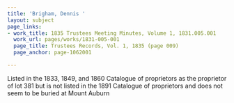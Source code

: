 ```yaml
---
title: 'Brigham, Dennis '
layout: subject
page_links:
- work_title: 1835 Trustees Meeting Minutes, Volume 1, 1831.005.001
  work_url: pages/works/1831-005-001
  page_title: Trustees Records, Vol. 1, 1835 (page 009)
  page_anchor: page-1062001

---
```

<p>Listed in the 1833, 1849, and 1860 Catalogue of proprietors as the proprietor of lot 381 but is not listed in the 1891 Catalogue of proprietors and does not seem to be buried at Mount Auburn</p>